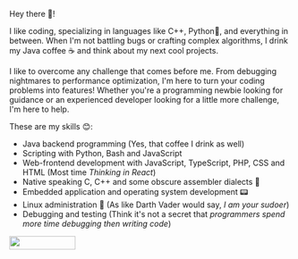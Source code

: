 Hey there 👋!

I like coding, specializing in languages like C++, Python🐍, and everything in between. When I'm not battling bugs or crafting complex algorithms, I drink my Java coffee ☕️ and think about my next cool projects.

I like to overcome any challenge that comes before me. From debugging nightmares to performance optimization, I'm here to turn your coding problems into features!
Whether you're a programming newbie looking for guidance or an experienced developer looking for a little more challenge, I'm here to help.

These are my skills 😊:

* Java backend programming (Yes, that coffee I drink as well)
* Scripting with Python, Bash and JavaScript
* Web-frontend development with JavaScript, TypeScript, PHP, CSS and HTML (Most time *Thinking in React*)
* Native speaking C, C++ and some obscure assembler dialects 👾
* Embedded application and operating system development 📟
* Linux administration 🐧 (As like Darth Vader would say, *I am your sudoer*)
* Debugging and testing (Think it's not a secret that *programmers spend more time debugging then writing code*)

<!--freelancermap-Badge Dark Blue-->
<a href="https://www.freelancermap.de/profil/adrian-ross" target="_blank" title="Profil von Adrian Roß auf www.freelancermap.de">
    <img loading="lazy" style="width:118px; height:24px" src="https://www.freelancermap.de/images/widgets/dashboard/fm-profile-badge-yankee.svg">
</a>
